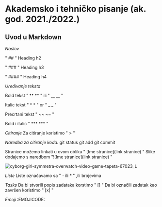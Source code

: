 # Akademsko i tehničko pisanje (ak. god. 2021./2022.)


## Uvod u Markdown

*Naslov*

" ## " Heading h2

" ### " Heading h3

" #### " Heading h4


*Uređivanje teksta*

Bold tekst " ** ** "  ili " __ __ "

Italic tekst " * * " or " _ _ "

Precrtani tekst " ~~ ~~ "

Bold i italic " *** *** "


*Citiranje*
Za citiranje koristimo " > "


*Naredba za citiranje koda:*
git status
git add
git commit


Stranice možemo linkati u ovom obliku " [Ime stranice](link stranice) "
Slike dodajemo s naredbom "![Ime stranice](link stranice) "

![cyborg-girl-symmetra-overwatch-video-game-tapeta-67023_L](https://user-images.githubusercontent.com/95430189/145297597-541fb1e4-b882-4b0a-8ce4-0e484be14965.jpg)

*Liste*
Liste označavamo sa " - ili * " ,ili brojevima

*Tasks*
Da bi stvorili popis zadataka korstimo " [] "
Da bi označili zadatak kao završen koristimo " [x] "

*Emoji*
:EMOJICODE:






 
 
